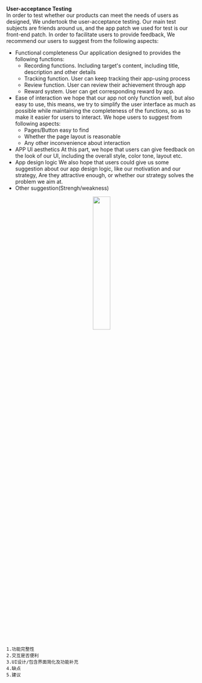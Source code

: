 **User-acceptance Testing**  
    In order to test whether our products can meet the needs of users as designed, We undertook the user-acceptance testing. 
    Our main test subjects are friends around us, and the app patch we used for test is our front-end patch. In order to facilitate users to provide feedback, 
    We recommend our users to suggest from the following aspects:
   
   * Functional completeness 
      Our application designed to provides the following functions:
      - Recording functions. Including target's content, including title, description and other details
      - Tracking function. User can keep tracking their app-using process
      - Review function. User can review their achievement through app
      - Reward system. User can get corresponding reward by app.
   * Ease of interaction 
      we hope that our app not only function well, but also easy to use, this means, we try to simplify the user interface as much 
      as possible while maintaining the completeness of the functions, so as to make it easier for users to interact. We hope users to suggest from following aspects:
      - Pages/Button easy to find
      - Whether the page layout is reasonable 
      - Any other inconvenience about interaction
   * APP UI aesthetics
      At this part, we hope that users can give feedback on the look of our UI, including the overall style, color tone, layout etc.
   * App design logic
      We also hope that users could give us some suggestion about our app design logic, like our motivation and our strategy, Are they attractive enough, 
      or whether our strategy solves the problem we aim at. 
   * Other suggestion(Strengh/weakness)
        
   <p align="center">
<img src="https://github.com/Blind4life/Tech/blob/main/mutong.jpg?raw=true" width = 30%>
</p>


    1.功能完整性
    2.交互是否便利
    3.UI设计/包含界面简化及功能补充
    4.缺点
    5.建议

